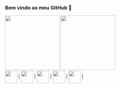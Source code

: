 ### Bem vindo ao meu GitHub 👋

<div>
  <img height="180em" src="https://github-readme-stats.vercel.app/api?username=rangelkohei&show_icons=true&theme=dark"/>
  <img height="180em" src="https://github-readme-stats.vercel.app/api/top-langs/?username=anuraghazra&layout=compact&theme=dark"/>
</div>

<div>
    <img align="center" height="40px" src="https://cdn.jsdelivr.net/gh/devicons/devicon/icons/html5/html5-original-wordmark.svg"/> |
    <img align="center" height="40px" src="https://cdn.jsdelivr.net/gh/devicons/devicon/icons/bootstrap/bootstrap-original.svg"/> |
    <img align="center" height="40px" src="https://cdn.jsdelivr.net/gh/devicons/devicon/icons/javascript/javascript-original.svg"/> |
    <img align="center" height="40px" src="https://cdn.jsdelivr.net/gh/devicons/devicon/icons/linux/linux-original.svg"/> |
    <img align="center" height="40px" src="https://cdn.jsdelivr.net/gh/devicons/devicon/icons/php/php-original.svg"/> |
  
</div>
